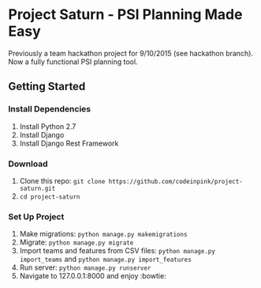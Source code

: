# Project Saturn - PSI Planning Made Easy

Previously a team hackathon project for 9/10/2015 (see hackathon branch).  Now a fully functional PSI planning tool.

## Getting Started
### Install Dependencies
1. Install Python 2.7
2. Install Django
3. Install Django Rest Framework

### Download
1. Clone this repo: ```git clone https://github.com/codeinpink/project-saturn.git```
2. ```cd project-saturn```
 
### Set Up Project
1. Make migrations: ```python manage.py makemigrations```
2. Migrate: ```python manage.py migrate```
3. Import teams and features from CSV files: ```python manage.py import_teams``` and ```python manage.py import_features```
4. Run server: ```python manage.py runserver```
5. Navigate to 127.0.0.1:8000 and enjoy :bowtie:
